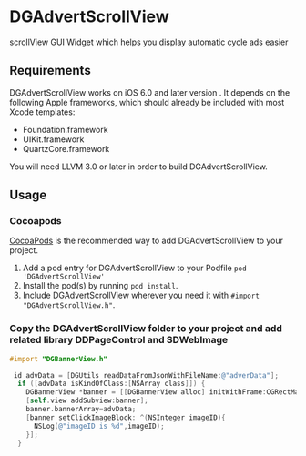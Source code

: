 # DGAdvertScrollView
scrollView GUI Widget which helps you display automatic cycle ads easier
## Requirements

DGAdvertScrollView works on iOS 6.0  and later version . It depends on the following Apple frameworks, which should already be included with most Xcode templates:

* Foundation.framework
* UIKit.framework
* QuartzCore.framework

You will need LLVM 3.0 or later in order to build DGAdvertScrollView.


## Usage

### Cocoapods

[CocoaPods](http://cocoapods.org) is the recommended way to add DGAdvertScrollView to your project.

1. Add a pod entry for DGAdvertScrollView to your Podfile `pod 'DGAdvertScrollView'`
2. Install the pod(s) by running `pod install`.
3. Include DGAdvertScrollView wherever you need it with `#import "DGAdvertScrollView.h"`.


### Copy the DGAdvertScrollView folder to your project and add related library DDPageControl and SDWebImage

```objective-c
#import "DGBannerView.h"

 id advData = [DGUtils readDataFromJsonWithFileName:@"adverData"];
  if ([advData isKindOfClass:[NSArray class]]) {
    DGBannerView *banner = [[DGBannerView alloc] initWithFrame:CGRectMake(0, 200, self.view.dgWidth, 160)];
    [self.view addSubview:banner];
    banner.bannerArray=advData;
    [banner setClickImageBlock: ^(NSInteger imageID){
      NSLog(@"imageID is %d",imageID);
    }];
  }
